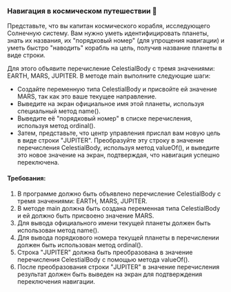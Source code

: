 
### Навигация в космическом путешествии 🚀

Представьте, что вы капитан космического корабля, исследующего Солнечную систему. Вам нужно уметь идентифицировать планеты, знать их названия, их "порядковый номер" (для упрощения навигации) и уметь быстро "наводить" корабль на цель, получив название планеты в виде строки.

Для этого объявите перечисление CelestialBody с тремя значениями: EARTH, MARS, JUPITER. В методе main выполните следующие шаги:

- Создайте переменную типа CelestialBody и присвойте ей значение MARS, так как это ваше текущее направление.
- Выведите на экран официальное имя этой планеты, используя специальный метод name().
- Выведите её "порядковый номер" в списке перечисления, используя метод ordinal().
- Затем, представьте, что центр управления прислал вам новую цель в виде строки "JUPITER". Преобразуйте эту строку в значение перечисления CelestialBody, используя метод valueOf(), и выведите это новое значение на экран, подтверждая, что навигация успешно переключена.

#### Требования:
1. В программе должно быть объявлено перечисление CelestialBody с тремя значениями: EARTH, MARS, JUPITER.
2. В методе main должна быть создана переменная типа CelestialBody и ей должно быть присвоено значение MARS.
3. Для вывода официального имени текущей планеты должен быть использован метод name().
4. Для вывода порядкового номера текущей планеты в перечислении должен быть использован метод ordinal().
5. Строка "JUPITER" должна быть преобразована в значение перечисления CelestialBody с помощью метода valueOf().
6. После преобразования строки "JUPITER" в значение перечисления результат должен быть выведен на экран для подтверждения переключения навигации.